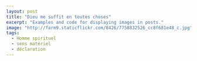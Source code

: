 ```yaml
---
layout: post
title: "Dieu me suffit en toutes choses"
excerpt: "Examples and code for displaying images in posts."
image: "http://farm9.staticflickr.com/8426/7758832526_cc8f681e48_c.jpg"
tags: 
  - Homme spirituel
  - sens matériel
  - déclaration
---
```




